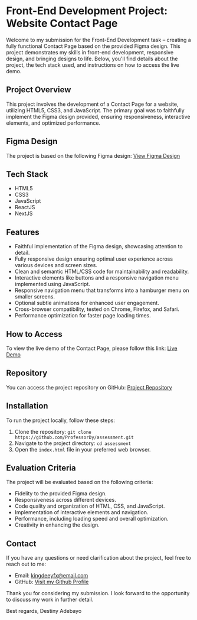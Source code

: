# Front-End Development Project: Website Contact Page

Welcome to my submission for the Front-End Development task – creating a fully functional Contact Page based on the provided Figma design. This project demonstrates my skills in front-end development, responsive design, and bringing designs to life. Below, you'll find details about the project, the tech stack used, and instructions on how to access the live demo.

## Project Overview

This project involves the development of a Contact Page for a website, utilizing HTML5, CSS3, and JavaScript. The primary goal was to faithfully implement the Figma design provided, ensuring responsiveness, interactive elements, and optimized performance.

## Figma Design

The project is based on the following Figma design: [View Figma Design](https://www.figma.com/file/PuBERz5oGHFIR21dKuYhij/Untitled?type=design&node-id=0%3A1&mode=design&t=DCFCeyuifd73zjWy-1)

## Tech Stack

- HTML5
- CSS3
- JavaScript
- ReactJS
- NextJS

## Features

- Faithful implementation of the Figma design, showcasing attention to detail.
- Fully responsive design ensuring optimal user experience across various devices and screen sizes.
- Clean and semantic HTML/CSS code for maintainability and readability.
- Interactive elements like buttons and a responsive navigation menu implemented using JavaScript.
- Responsive navigation menu that transforms into a hamburger menu on smaller screens.
- Optional subtle animations for enhanced user engagement.
- Cross-browser compatibility, tested on Chrome, Firefox, and Safari.
- Performance optimization for faster page loading times.

## How to Access

To view the live demo of the Contact Page, please follow this link: [Live Demo](https://your-live-demo-link.com)

## Repository

You can access the project repository on GitHub: [Project Repository](https://github.com/ProfessorDy/assessment)

## Installation

To run the project locally, follow these steps:

1. Clone the repository: `git clone https://github.com/ProfessorDy/assessment.git`
2. Navigate to the project directory: `cd assessment`
3. Open the `index.html` file in your preferred web browser.

## Evaluation Criteria

The project will be evaluated based on the following criteria:

- Fidelity to the provided Figma design.
- Responsiveness across different devices.
- Code quality and organization of HTML, CSS, and JavaScript.
- Implementation of interactive elements and navigation.
- Performance, including loading speed and overall optimization.
- Creativity in enhancing the design.

## Contact

If you have any questions or need clarification about the project, feel free to reach out to me:

- Email: kingdeeyfx@email.com
- GitHub: [Visit my Github Profile](https://github.com/ProfessorDy)

Thank you for considering my submission. I look forward to the opportunity to discuss my work in further detail.

Best regards,
Destiny Adebayo
